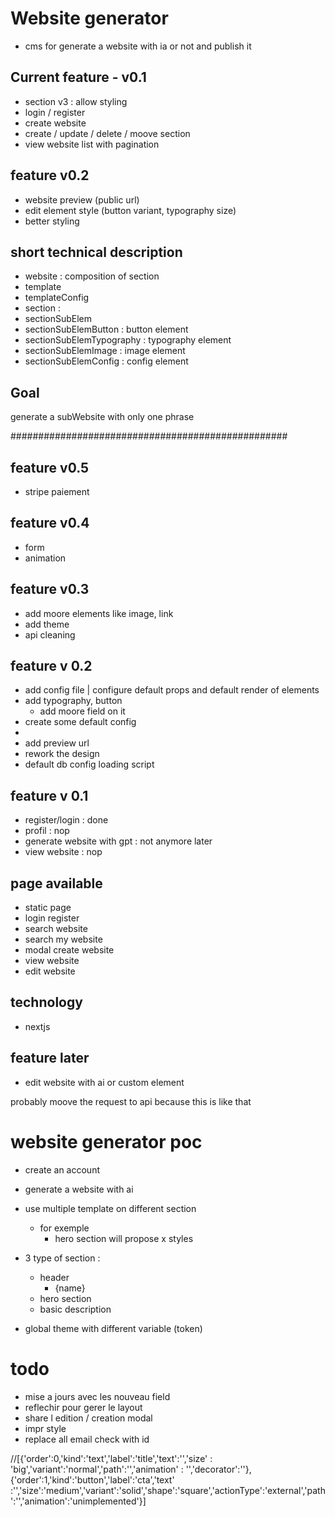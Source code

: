 # Website generator
* cms for generate a website with ia or not and publish it

## Current feature - v0.1
* section v3 : allow styling
* login / register
* create website
* create / update / delete / moove section
* view website list with pagination

## feature v0.2
* website preview (public url)
* edit element style (button variant, typography size)
* better styling

## short technical description
* website : composition of section
* template
* templateConfig
* section : 
* sectionSubElem
* sectionSubElemButton : button element
* sectionSubElemTypography : typography element
* sectionSubElemImage : image element
* sectionSubElemConfig : config element

##

## Goal
generate a subWebsite with only one phrase




##################################################
## feature v0.5
* stripe paiement

## feature v0.4
* form
* animation

## feature v0.3
* add moore elements like image, link
* add theme
* api cleaning

## feature v 0.2
* add config file | configure default props and default render of elements
* add typography, button
    * add moore field on it
* create some default config
* 
* add preview url
* rework the design
* default db config loading script

## feature v 0.1
* register/login : done
* profil : nop
* generate website with gpt : not anymore later
* view website : nop

## page available
* static page
* login register
* search website
* search my website
* modal create website
* view website
* edit website

## technology
* nextjs

## feature later
* edit website with ai or custom element


probably moove the request to api because this is like that

# website generator poc 
* create an account
* generate a website with ai
* use multiple template on different section
    * for exemple
        * hero section will propose x styles

        
* 3 type of section : 
    * header
        * {name}
    * hero section
    * basic description
* global theme with different variable (token)



# todo
* mise a jours avec les nouveau field
* reflechir pour gerer le layout
* share l edition / creation modal
* impr style
* replace all email check with id

//[{'order':0,'kind':'text','label':'title','text':'','size' : 'big','variant':'normal','path':'','animation' : '','decorator':''},{'order':1,'kind':'button','label':'cta','text' :'','size':'medium','variant':'solid','shape':'square','actionType':'external','path':'','animation':'unimplemented'}]